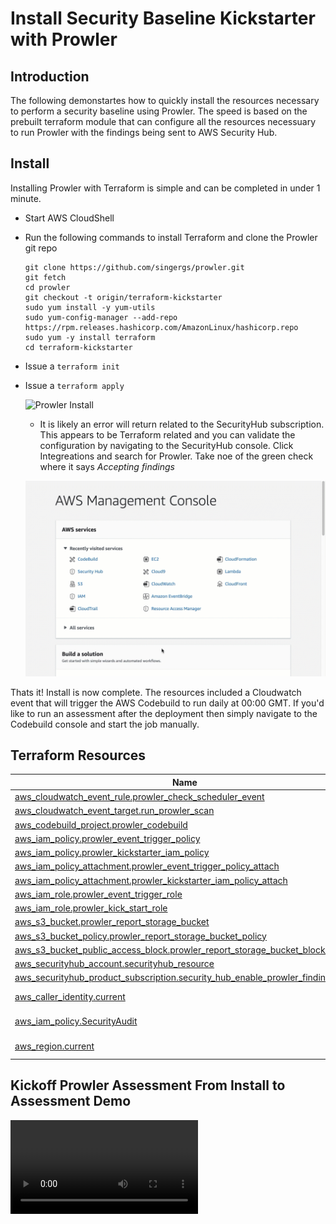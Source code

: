 # Install Security Baseline Kickstarter with Prowler

## Introduction

The following demonstartes how to quickly install the resources necessary to perform a security baseline using Prowler.  The speed is based on the prebuilt terraform module that can configure all the resources necessuary to run Prowler with the findings being sent to AWS Security Hub.

## Install

Installing Prowler with Terraform is simple and can be completed in under 1 minute.

- Start AWS CloudShell
- Run the following commands to install Terraform and clone the Prowler git repo
  ```
  git clone https://github.com/singergs/prowler.git
  git fetch
  cd prowler
  git checkout -t origin/terraform-kickstarter
  sudo yum install -y yum-utils
  sudo yum-config-manager --add-repo https://rpm.releases.hashicorp.com/AmazonLinux/hashicorp.repo
  sudo yum -y install terraform
  cd terraform-kickstarter
  ```
- Issue a `terraform init`
  
- Issue a `terraform apply`

  ![Prowler Install](docs/Prowler-Terraform-Install.gif)
  
   - It is likely an error will return related to the SecurityHub subscription.  This appears to be Terraform related and you can validate the configuration by navigating to the SecurityHub console.  Click Integreations and search for Prowler. Take noe of the green check where it says *Accepting findings*
  
  ![Prowler Subscription](docs/Validate-Prowler-Subscription.gif)


Thats it!  Install is now complete.  The resources included a Cloudwatch event that will trigger the AWS Codebuild to run daily at 00:00 GMT.  If you'd like to run an assessment after the deployment then simply navigate to the Codebuild console and start the job manually.

## Terraform Resources

| Name | Type |
|------|------|
| [aws_cloudwatch_event_rule.prowler_check_scheduler_event](https://registry.terraform.io/providers/hashicorp/aws/latest/docs/resources/cloudwatch_event_rule) | resource |
| [aws_cloudwatch_event_target.run_prowler_scan](https://registry.terraform.io/providers/hashicorp/aws/latest/docs/resources/cloudwatch_event_target) | resource |
| [aws_codebuild_project.prowler_codebuild](https://registry.terraform.io/providers/hashicorp/aws/latest/docs/resources/codebuild_project) | resource |
| [aws_iam_policy.prowler_event_trigger_policy](https://registry.terraform.io/providers/hashicorp/aws/latest/docs/resources/iam_policy) | resource |
| [aws_iam_policy.prowler_kickstarter_iam_policy](https://registry.terraform.io/providers/hashicorp/aws/latest/docs/resources/iam_policy) | resource |
| [aws_iam_policy_attachment.prowler_event_trigger_policy_attach](https://registry.terraform.io/providers/hashicorp/aws/latest/docs/resources/iam_policy_attachment) | resource |
| [aws_iam_policy_attachment.prowler_kickstarter_iam_policy_attach](https://registry.terraform.io/providers/hashicorp/aws/latest/docs/resources/iam_policy_attachment) | resource |
| [aws_iam_role.prowler_event_trigger_role](https://registry.terraform.io/providers/hashicorp/aws/latest/docs/resources/iam_role) | resource |
| [aws_iam_role.prowler_kick_start_role](https://registry.terraform.io/providers/hashicorp/aws/latest/docs/resources/iam_role) | resource |
| [aws_s3_bucket.prowler_report_storage_bucket](https://registry.terraform.io/providers/hashicorp/aws/latest/docs/resources/s3_bucket) | resource |
| [aws_s3_bucket_policy.prowler_report_storage_bucket_policy](https://registry.terraform.io/providers/hashicorp/aws/latest/docs/resources/s3_bucket_policy) | resource |
| [aws_s3_bucket_public_access_block.prowler_report_storage_bucket_block_public](https://registry.terraform.io/providers/hashicorp/aws/latest/docs/resources/s3_bucket_public_access_block) | resource |
| [aws_securityhub_account.securityhub_resource](https://registry.terraform.io/providers/hashicorp/aws/latest/docs/resources/securityhub_account) | resource |
| [aws_securityhub_product_subscription.security_hub_enable_prowler_findings](https://registry.terraform.io/providers/hashicorp/aws/latest/docs/resources/securityhub_product_subscription) | resource |
| [aws_caller_identity.current](https://registry.terraform.io/providers/hashicorp/aws/latest/docs/data-sources/caller_identity) | data source |
| [aws_iam_policy.SecurityAudit](https://registry.terraform.io/providers/hashicorp/aws/latest/docs/data-sources/iam_policy) | data source |
| [aws_region.current](https://registry.terraform.io/providers/hashicorp/aws/latest/docs/data-sources/region) | data source |

## Kickoff Prowler Assessment From Install to Assessment Demo

  ![Prowler Install](docs/Demo.m4v)


